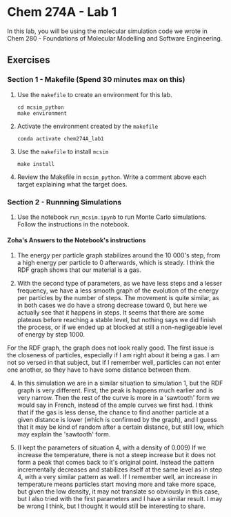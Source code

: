 # Chem 274A - Lab 1

In this lab, you will be using the molecular simulation code we wrote in Chem 280 - Foundations of Molecular Modelling and Software Engineering.

## Exercises

### Section 1 - Makefile (Spend 30 minutes max on this)
1. Use the `makefile` to create an environment for this lab.
    ```
    cd mcsim_python
    make environment
    ```
2. Activate the environment created by the `makefile`
    ```
    conda activate chem274A_lab1
    ```
3. Use the `makefile` to install `mcsim`
    ```
    make install
    ```

4. Review the Makefile in `mcsim_python`. Write a comment above each target explaining what the target does.

### Section 2 - Runnning Simulations
1. Use the notebook `run_mcsim.ipynb` to run Monte Carlo simulations. Follow the instructions in the notebook.

#### Zoha's Answers to the Notebook's instructions

1. The energy per particle graph stabilizes around the 10 000's step, from a high energy per particle to 0 afterwards, which is steady.
I think the RDF graph shows that our material is a gas.

3. With the second type of parameters, as we have less steps and a lesser frequency, we have a less smooth graph of the evolution of the energy per particles by the number of steps. The movement is quite similar, as in both cases we do have a strong decrease toward 0, but here we actually see that it happens in steps. It seems that there are some plateaus before reaching a stable level, but nothing says we did finish the process, or if we ended up at blocked at still a non-negligeable level of energy by step 1000.

For the RDF graph, the graph does not look really good. The first issue is the closeness of particles, especially if I am right about it being a gas. I am not so versed in that subject, but if I remember well, particles can not enter one another, so they have to have some distance between them.

4. In this simulation we are in a similar situation to simulation 1, but the RDF graph is very different. First, the peak is happens much earlier and is very narrow. Then the rest of the curve is more in a 'sawtooth' form we would say in French, instead of the ample curves we first had. I think that if the gas is less dense, the chance to find another particle at a given distance is lower (which is confirmed by the graph), and I guess that it may be kind of random after a certain distance, but still low, which may explain the 'sawtooth' form.

5. (I kept the parameters of situation 4, with a density of 0.009) If we increase the temperature, there is not a steep increase but it does not form a peak that comes back to it's original point. Instead the pattern incrementally decreases and stabilizes itself at the same level as in step 4, with a very similar pattern as well. If I remember well, an increase in temperature means particles start moving more and take more space, but given the low density, it may not translate so obviously in this case, but I also tried with the first parameters and I have a similar result. I may be wrong I think, but I thought it would still be interesting to share.
